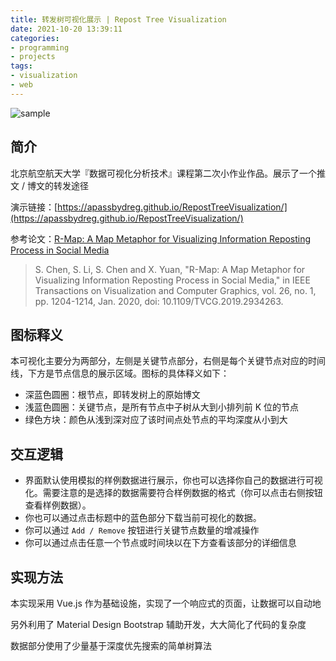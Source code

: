 ```yaml
---
title: 转发树可视化展示 | Repost Tree Visualization
date: 2021-10-20 13:39:11
categories: 
- programming
- projects
tags: 
- visualization
- web
---
```




![sample](sample.png)

## 简介

北京航空航天大学『数据可视化分析技术』课程第二次小作业作品。展示了一个推文 / 博文的转发途径

演示链接：[https://apassbydreg.github.io/RepostTreeVisualization/](https://apassbydreg.github.io/RepostTreeVisualization/)

参考论文：[R-Map: A Map Metaphor for Visualizing Information Reposting Process in Social Media](https://ieeexplore.ieee.org/document/8805419)

>S. Chen, S. Li, S. Chen and X. Yuan, "R-Map: A Map Metaphor for Visualizing Information Reposting Process in Social Media," in IEEE Transactions on Visualization and Computer Graphics, vol. 26, no. 1, pp. 1204-1214, Jan. 2020, doi: 10.1109/TVCG.2019.2934263.

## 图标释义

本可视化主要分为两部分，左侧是关键节点部分，右侧是每个关键节点对应的时间线，下方是节点信息的展示区域。图标的具体释义如下：

-   深蓝色圆圈：根节点，即转发树上的原始博文
-   浅蓝色圆圈：关键节点，是所有节点中子树从大到小排列前 K 位的节点
-   绿色方块：颜色从浅到深对应了该时间点处节点的平均深度从小到大

## 交互逻辑

- 界面默认使用模拟的样例数据进行展示，你也可以选择你自己的数据进行可视化。需要注意的是选择的数据需要符合样例数据的格式（你可以点击右侧按钮查看样例数据）。
- 你也可以通过点击标题中的蓝色部分下载当前可视化的数据。
- 你可以通过 `Add / Remove` 按钮进行关键节点数量的增减操作
- 你可以通过点击任意一个节点或时间块以在下方查看该部分的详细信息

## 实现方法

本实现采用 Vue.js 作为基础设施，实现了一个响应式的页面，让数据可以自动地

另外利用了 Material Design Bootstrap 辅助开发，大大简化了代码的复杂度

数据部分使用了少量基于深度优先搜索的简单树算法